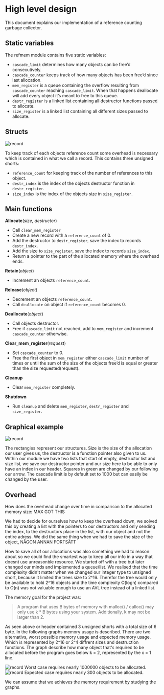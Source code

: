 # High level design
This document explains our implementation of a reference counting garbage collector.

## Static variables
The refmem module contains five static variables:
- ``cascade_limit`` determines how many objects can be free’d consecutively.
- ``cascade_counter`` keeps track of how many objects has been free’d since last allocation.
- ``mem_register`` is a queue containing the overflow resulting from ``cascade_counter`` reaching ``cascade_limit``. 
  When that happens deallocate will add every object it’s meant to free to this queue.
- ``destr_register`` is a linked list containing all destructor functions passed to allocate.
- ``size_register`` is a linked list containing all different sizes passed to allocate.

## Structs

![record](HeaderDiagram.png?)

To keep track of each objects reference count some overhead is necessary which is contained in what we call a record. 
This contains three unsigned shorts: 
- ``reference_count`` for keeping track of the number of references to this object.
- ``destr_index`` is the index of the objects destructor function in ``destr_register``.
- ``size_index`` is the index of the objects size in ``size_register``.

## Main functions
**Allocate**(*size*, *destructor*)
- Call ``clear_mem_register``
- Create a new record with a ``reference_count`` of 0.
- Add the destructor to ``destr_register``, save the index to records ``destr_index``.
- Add the size to ``size_register``, save the index to records ``size_index``.
- Return a pointer to the part of the allocated memory where the overhead ends.

**Retain**(*object*)
- Increment an objects ``reference_count``.

**Release**(*object*)
- Decrement an objects ``reference_count``.
- Call ``deallocate`` on object if ``reference_count`` becomes 0.

**Deallocate**(*object*)
- Call objects destructor.
- Free if ``cascade_limit`` not reached, add to ``mem_register`` and increment ``cascade_counter`` otherwise.

**Clear_mem_register**(*request*)
- Set ``cascade_counter`` to 0.
- Free the first object in ``mem_register`` either ``cascade_limit`` number of times or until the sum of the 
  size of the objects free’d is equal or greater than the size requested(request).

**Cleanup**
- Clear ``mem_register`` completely.

**Shutdown**
- Run ``cleanup`` and delete ``mem_register``, ``destr_register`` and ``size_register``.

## Graphical example

![record](record.png?)

The rectangles represent our structures. Size is the size of the allocation our user gives us, the destructor is a function pointer also given to us. Within our module we have two lists that start of empty, destructor list and size list, we save our destructor pointer and our size here to be able to only have an index in our header. Squares in green are changed by our following our arrow. The cascade limit is by default set to 1000 but can easily be changed by the user.

## Overhead

How does the overhead change over time in comparison to the allocated memory size:
MAX GOT THIS


We had to decide for ourselves how to keep the overhead down, we solved this by creating a list with the pointers to our destructors and only sending the index, to the destructors place in the list, with our object and not the entire adress.
We did the same thing when we had to save the size of the object, NÅGON ANNAN FORTSÄTT 

How to save all of our allocations was also something we had to reason about so we could find the smartest way to keep all our info in a way that doesnt use unreasonble resource. We started off with a tree but later changed our minds and implemented a queue/list. We realised that the time complexity didn't matter when we changed our integer type to unsigned short, because it limited the trees size to 2^16. Therefor the tree would only be available to hold 2^16 objects and the time complexity O(logn) compared to O(n) was not valuable enough to use an AVL tree instead of a linked list.

The memory goal for the project was:
> A program that uses B bytes of memory with malloc() / calloc() may only use k * B bytes using your system. Additionally, k may not be larger than 2.

As seen above or header contained 3 unsigned shorts with a total size of 6 byte. In the following graphs memory usage is described. There are two alternativs, worst possible memory usage and expected memory usage. Which is represented by 2^16 or 2^4 diffrent sizes and destruction functions. The graph describe how many object that's required to be allocated before the program goes below k = 2, represented by the x = 1 line.

![record](graph2.png?)
Worst case requires nearly 1000000 objects to be allocated.
![record](graph1.png?)
Expected case requires nearly 300 objects to be allocated.

We can assume that we achieves the memory requirement by studying the graphs.
